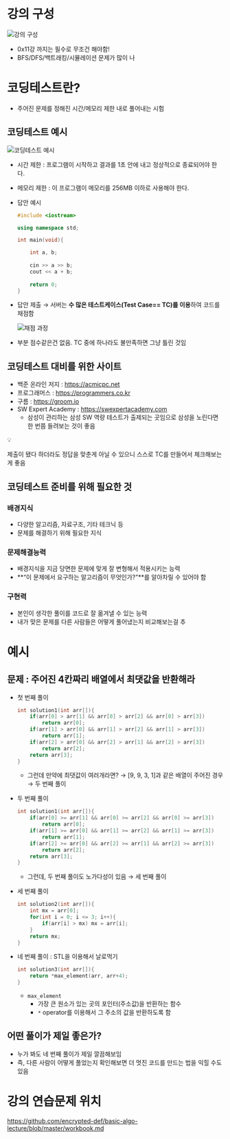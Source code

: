 # 강의 구성

![강의 구성](./images/lecture_intro.png)  

- 0x11강 까지는 필수로 무조건 해야함!
- BFS/DFS/백트래킹/시뮬레이션 문제가 많이 나

# 코딩테스트란?

- 주어진 문제를 정해진 시간/메모리 제한 내로 풀어내는 시험

## 코딩테스트 예시

![코딩테스트 예시](./images/example_tc.png)  

- 시간 제한 : 프로그램이 시작하고 결과를 1초 안에 내고 정상적으로 종료되어야 한다.
- 메모리 제한 : 이 프로그램이 메모리를 256MB 이하로 사용해야 한다.
- 답안 예시
    
    ```cpp
    #include <iostream>
    
    using namespace std;
    
    int main(void){
    
    	int a, b;
    	
    	cin >> a >> b;
    	cout << a + b;
    	
    	return 0;
    }
    ```
    
- 답안 제출 → 서버는 **수 많은 테스트케이스(Test Case== TC)를 이용**하여 코드를 채점함
    
    ![채점 과정](./images/judging_process.png)  
    
- 부분 점수같은건 없음. TC 중에 하나라도 불만족하면 그냥  틀린 것임

## 코딩테스트 대비를 위한 사이트

- 백준 온라인 저지 : https://acmicpc.net
- 프로그래머스 : https://programmers.co.kr
- 구름 : https://groom.io
- SW Expert Academy : https://swexpertacademy.com
    - 삼성이 관리하는 삼성 SW 역량 테스트가 출제되는 곳임으로 삼성을 노린다면 한 번쯤 들려보는 것이 좋음

<aside>
💡

제출이 됐다 하더라도 정답을 맞춘게 아닐 수 있으니 스스로 TC를 만들어서 체크해보는게 좋음

</aside>

## 코딩테스트 준비를 위해 필요한 것

### 배경지식

- 다양한 알고리즘, 자료구조, 기타 테크닉 등
- 문제를 해결하기 위해 필요한 지식

### 문제해결능력

- 배경지식을 지금 당면한 문제에 맞게 잘 변형해서 적용시키는 능력
- **“이 문제에서 요구하는 알고리즘이 무엇인가?”**를 알아차릴 수 있어야 함

### 구현력

- 본인이 생각한 풀이를 코드로 잘 옮겨낼 수 있는 능력
- 내가 맞은 문제를 다른 사람들은 어떻게 풀어냈는지 비교해보는걸 추

# 예시

## 문제 : 주어진 4칸짜리 배열에서 최댓값을 반환해라

- 첫 번째 풀이
    
    ```cpp
    int solution1(int arr[]){
    	if(arr[0] > arr[1] && arr[0] > arr[2] && arr[0] > arr[3])
    		return arr[0];
    	if(arr[1] > arr[0] && arr[1] > arr[2] && arr[1] > arr[3])
    		return arr[1];
    	if(arr[2] > arr[0] && arr[2] > arr[1] && arr[2] > arr[3])
    		return arr[2];
    	return arr[3];
    }
    ```
    
    - 그런데 만약에 최댓값이 여러개라면? → [9, 9, 3, 1]과 같은 배열이 주어진 경우
    → 두 번째 풀이
- 두 번째 풀이
    
    ```cpp
    int solution1(int arr[]){
    	if(arr[0] >= arr[1] && arr[0] >= arr[2] && arr[0] >= arr[3])
    		return arr[0];
    	if(arr[1] >= arr[0] && arr[1] >= arr[2] && arr[1] >= arr[3])
    		return arr[1];
    	if(arr[2] >= arr[0] && arr[2] >= arr[1] && arr[2] >= arr[3])
    		return arr[2];
    	return arr[3];
    }
    ```
    
    - 그런데, 두 번째 풀이도 노가다성이 있음
    → 세 번째 풀이
- 세 번째 풀이
    
    ```cpp
    int solution2(int arr[]){
    	int mx = arr[0];
    	for(int i = 0; i <= 3; i++){
    		if(arr[i] > mx) mx = arr[i];
    	}
    	return mx;
    }
    ```
    
- 네 번째 풀이 : STL을 이용해서 날로먹기
    
    ```cpp
    int solution3(int arr[]){
    	return *max_element(arr, arr+4);
    }
    ```
    
    - `max_element`
        - 가장 큰 원소가 있는 곳의 포인터(주소값)을 반환하는 함수
        - `*` operator를 이용해서 그 주소의 값을 반환하도록 함

## 어떤 풀이가 제일 좋은가?

- 누가 봐도 네 번째 풀이가 제일 깔끔해보임
- 즉, 다른 사람이 어떻게 풀었는지 확인해보면 더 멋진 코드를 만드는 법을 익힐 수도 있음

# 강의 연습문제 위치
https://github.com/encrypted-def/basic-algo-lecture/blob/master/workbook.md